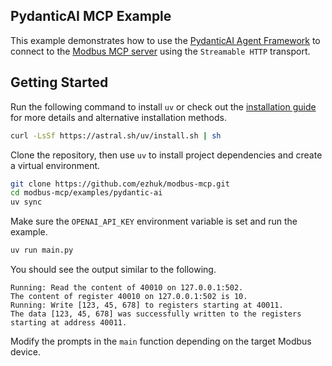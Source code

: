 ## PydanticAI MCP Example

This example demonstrates how to use the [PydanticAI Agent Framework](https://ai.pydantic.dev) to connect to the [Modbus MCP server](https://github.com/ezhuk/modbus-mcp) using the `Streamable HTTP` transport.

## Getting Started

Run the following command to install `uv` or check out the [installation guide](https://docs.astral.sh/uv/getting-started/installation/) for more details and alternative installation methods.

```bash
curl -LsSf https://astral.sh/uv/install.sh | sh
```

Clone the repository, then use `uv` to install project dependencies and create a virtual environment.

```bash
git clone https://github.com/ezhuk/modbus-mcp.git
cd modbus-mcp/examples/pydantic-ai
uv sync
```

Make sure the `OPENAI_API_KEY` environment variable is set and run the example.

```bash
uv run main.py
```

You should see the output similar to the following.

```text
Running: Read the content of 40010 on 127.0.0.1:502.
The content of register 40010 on 127.0.0.1:502 is 10.
Running: Write [123, 45, 678] to registers starting at 40011.
The data [123, 45, 678] was successfully written to the registers starting at address 40011.
```

Modify the prompts in the `main` function depending on the target Modbus device.
